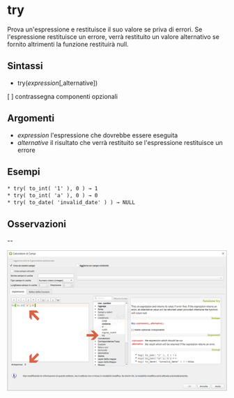 # try

Prova un'espressione e restituisce il suo valore se priva di errori. Se l'espressione restituisce un errore, verrà restituito un valore alternativo se fornito altrimenti la funzione restituirà null.

## Sintassi

* try(_expression_[,alternative])

[ ] contrassegna componenti opzionali

## Argomenti

* _expression_ l'espressione che dovrebbe essere eseguita
* _alternative_ il risultato che verrà restituito se l'espressione restituisce un errore


## Esempi
```
* try( to_int( '1' ), 0 ) → 1
* try( to_int( 'a' ), 0 ) → 0
* try( to_date( 'invalid_date' ) ) → NULL
```

## Osservazioni

--

![](../../img/condizioni/try1.png)

